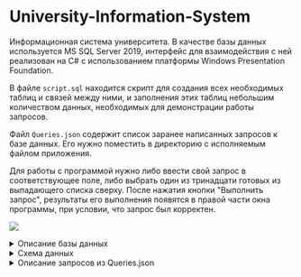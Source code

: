 # University-Information-System

Информационная система университета. В качестве базы данных используется MS SQL Server 2019, интерфейс для взаимодействия с ней реализован на C# с использованием платформы Windows Presentation Foundation.

В файле `script.sql` находится скрипт для создания всех необходимых таблиц и связей между ними, и заполнения этих таблиц небольшим количеством данных, необходимых для демонстрации работы запросов.

Файл `Queries.json` содержит список заранее написанных запросов к базе данных. Его нужно поместить в директорию с исполняемым файлом приложения.

Для работы с программой нужно либо ввести свой запрос в соответствующее поле, либо выбрать один из тринадцати готовых из выпадающего списка сверху. После нажатия кнопки "Выполнить запрос", результаты его выполнения появятся в правой части окна программы, при условии, что запрос был корректен.

![](https://i.imgur.com/SAhu7ae.png)

<details>
  <summary>Описание базы данных</summary>
    Студенты, организованные в группы, учатся на одном из факультетов, возглавляемом деканатом, в функции которого входит контроль учебного процесса. В учебном процессе участвуют преподаватели кафедр, административно относящиеся к одному из факультетов. Преподаватели подразделяются на следующие категории: ассистенты, преподаватели, старшие преподаватели, доценты, профессора. Ассистенты и преподаватели могут обучаться в аспирантуре, ст. преподаватели, доценты, могут возглавлять научные темы, профессора – научные направления. Преподаватели любой из категорий могут иметь степень кандидата наук, а доценты и профессора – доктора наук. Преподаватели могут занимать должности доцента и профессора только при наличии соответственно звания доцента и профессора.
  
Учебный процесс регламентируется учебным планом, в котором указывается, какие учебные дисциплины на каких курсах и в каких семестрах читаются для студентов каждого года набора. Для каждого вида занятий по дисциплине указывается количество часов и формы контроля (зачет, экзамен). Виды занятий: лекции, семинары, лабораторные работы, консультации, курсовые работы, курсовые проекты и т. д. Перед началом учебного семестра деканаты раздают на кафедры учебные поручения, в которых указывается какие кафедры (не обязательно относящиеся к данному факультету), какие дисциплины и для каких групп должны вести в очередном семестре. Руководствуясь ими, на кафедрах осуществляется распределение нагрузки, при этом по одной дисциплине в одной группе разные виды занятий могут вести один или несколько разных преподавателей кафедры (с учетом категории преподавателей, например, ассистент не может читать лекции, а профессор никогда не будет проводить лабораторные работы). Преподаватель может вести занятия по одной или нескольким дисциплинам для студентов как своего, так и других факультетов. Сведения о проведенных экзаменах и зачетах собираются деканатом.
  
По окончании обучения студент выполняет дипломную работу, руководителем которой является преподаватель с кафедры, относящейся к тому же факультету, где обучается студент, при этом преподаватель может руководить несколькими студентами.  
</details>

<details>
  <summary>Схема данных</summary>
  ![](https://i.imgur.com/pkNcgzM.png)
  
</details>

<details>
  <summary>Описание запросов из Queries.json</summary>
  Запрос 1: Получить список студентов указанных групп по возрасту. 
      
  Запрос 2: Получить список преподавателей, защитивших кандидатские, докторские диссертации в указанный период.
    
  Запрос 3: Получить перечень тем кандидатских и докторских диссертаций, защищенных сотрудниками указанного факультета.
    
  Запрос 4: Получить перечень кафедр, проводящих занятия на указанном курсе указанного факультета в указанном семестре.
    
  Запрос 5: Получить список преподавателей, проводивших (проводящих) занятия по указанной дисциплине в указанной группе.
    
  Запрос 6: Получить перечень преподавателей, проводивших (проводящих) лекционные, семинарские и другие виды занятий на указанном курсе указанного факультета в указанном семестре.
    
  Запрос 7: Получить список студентов указанных групп, сдавших зачет либо экзамен по указанной дисциплине с указанной оценкой.
    
  Запрос 8: Получить список студентов указанных групп, сдавших указанную сессию на отлично, без троек, без двоек.
    
  Запрос 9: Получить перечень преподавателей, принимающих (принимавших) экзамены в указанных группах, по указанным дисциплинам, в указанном семестре.
    
  Запрос 10: Получить список студентов, которым заданный преподаватель поставил заданную оценку за экзамен по определенным дисциплинам.
    
  Запрос 11: Получить список студентов и тем дипломных работ, выполняемых ими на указанной кафедре.
    
  Запрос 12: Получить список руководителей дипломных работ по некоторым категориям преподавателей.
  
  Запрос 13: Получить нагрузку преподавателей (название дисциплины, количество часов), ее объем по отдельным видам занятий и общую нагрузку в указанном семестре для преподавателей указанной кафедры.
</details>

